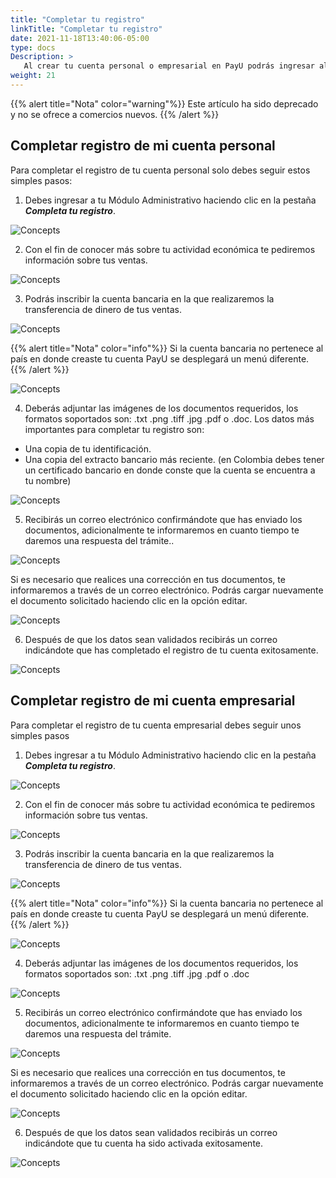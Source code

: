 ```yaml
---
title: "Completar tu registro"
linkTitle: "Completar tu registro"
date: 2021-11-18T13:40:06-05:00
type: docs
Description: >
   Al crear tu cuenta personal o empresarial en PayU podrás ingresar al Módulo Administrativo, navegar y conocer las herramientas que PayU te ofrece para administrar tu cuenta. Para empezar a recibir pagos por ventas a través de internet debes completar tu registro.
weight: 21
---
```


{{% alert title="Nota" color="warning"%}}
Este artículo ha sido deprecado y no se ofrece a comercios nuevos.
{{% /alert %}}

## Completar registro de mi cuenta personal
Para completar el registro de tu cuenta personal solo debes seguir estos simples pasos:

1. Debes ingresar a tu Módulo Administrativo haciendo clic en la pestaña _**Completa tu registro**_.

![Concepts](https://raw.githubusercontent.com/developers-payu-latam/developers-payu-latam.github.io/master/images/soluciones-adicionales/completar1-es.png)

2. Con el fin de conocer más sobre tu actividad económica te pediremos información sobre tus ventas.

![Concepts](https://raw.githubusercontent.com/developers-payu-latam/developers-payu-latam.github.io/master/images/soluciones-adicionales/completar_2-es.png)

3. Podrás inscribir la cuenta bancaria en la que realizaremos la transferencia de dinero de tus ventas.

![Concepts](https://raw.githubusercontent.com/developers-payu-latam/developers-payu-latam.github.io/master/images/soluciones-adicionales/completar_3-es.png)

{{% alert title="Nota" color="info"%}}
Si la cuenta bancaria no pertenece al país en donde creaste tu cuenta PayU se desplegará un menú diferente.
{{% /alert %}}

![Concepts](https://raw.githubusercontent.com/developers-payu-latam/developers-payu-latam.github.io/master/images/soluciones-adicionales/completar_5-es.png)

4. Deberás adjuntar las imágenes de los documentos requeridos, los formatos soportados son: .txt .png .tiff .jpg .pdf o .doc. Los datos más importantes para completar tu registro son:

* Una copia de tu identificación.
* Una copia del extracto bancario más reciente. (en Colombia debes tener un certificado bancario en donde conste que la cuenta se encuentra a tu nombre)

![Concepts](https://raw.githubusercontent.com/developers-payu-latam/developers-payu-latam.github.io/master/images/soluciones-adicionales/completar_6-es.png)

5. Recibirás un correo electrónico confirmándote que has enviado los documentos, adicionalmente te informaremos en cuanto tiempo te daremos una respuesta del trámite..

![Concepts](https://raw.githubusercontent.com/developers-payu-latam/developers-payu-latam.github.io/master/images/soluciones-adicionales/completar5-es.png)

Si es necesario que realices una corrección en tus documentos, te informaremos a través de un correo electrónico. Podrás cargar nuevamente el documento solicitado haciendo clic en la opción editar.

![Concepts](https://raw.githubusercontent.com/developers-payu-latam/developers-payu-latam.github.io/master/images/soluciones-adicionales/completar12-es.png)

6. Después de que los datos sean validados recibirás un correo indicándote que has completado el registro de tu cuenta exitosamente.

![Concepts](https://raw.githubusercontent.com/developers-payu-latam/developers-payu-latam.github.io/master/images/soluciones-adicionales/completar-emp7.png)

## Completar registro de mi cuenta empresarial
Para completar el registro de tu cuenta empresarial debes seguir unos simples pasos

1. Debes ingresar a tu Módulo Administrativo haciendo clic en la pestaña _**Completa tu registro**_.

![Concepts](https://raw.githubusercontent.com/developers-payu-latam/developers-payu-latam.github.io/master/images/soluciones-adicionales/completar-emp1-es.png)

2. Con el fin de conocer más sobre tu actividad económica te pediremos información sobre tus ventas.

![Concepts](https://raw.githubusercontent.com/developers-payu-latam/developers-payu-latam.github.io/master/images/soluciones-adicionales/completar-emp2-es.png)

3. Podrás inscribir la cuenta bancaria en la que realizaremos la transferencia de dinero de tus ventas.

![Concepts](https://raw.githubusercontent.com/developers-payu-latam/developers-payu-latam.github.io/master/images/soluciones-adicionales/completar-emp3-es.png)

{{% alert title="Nota" color="info"%}}
Si la cuenta bancaria no pertenece al país en donde creaste tu cuenta PayU se desplegará un menú diferente.
{{% /alert %}}

![Concepts](https://raw.githubusercontent.com/developers-payu-latam/developers-payu-latam.github.io/master/images/soluciones-adicionales/completar-emp4-es.png)

4. Deberás adjuntar las imágenes de los documentos requeridos, los formatos soportados son: .txt .png .tiff .jpg .pdf o .doc

![Concepts](https://raw.githubusercontent.com/developers-payu-latam/developers-payu-latam.github.io/master/images/soluciones-adicionales/completar-emp6-es.png)

5. Recibirás un correo electrónico confirmándote que has enviado los documentos, adicionalmente te informaremos en cuanto tiempo te daremos una respuesta del trámite.

![Concepts](https://raw.githubusercontent.com/developers-payu-latam/developers-payu-latam.github.io/master/images/soluciones-adicionales/completar5-es.png)

Si es necesario que realices una corrección en tus documentos, te informaremos a través de un correo electrónico. Podrás cargar nuevamente el documento solicitado haciendo clic en la opción editar.

![Concepts](https://raw.githubusercontent.com/developers-payu-latam/developers-payu-latam.github.io/master/images/soluciones-adicionales/completar12-es.png)

6. Después de que los datos sean validados recibirás un correo indicándote que tu cuenta ha sido activada exitosamente.

![Concepts](https://raw.githubusercontent.com/developers-payu-latam/developers-payu-latam.github.io/master/images/soluciones-adicionales/completar-emp7.png)
